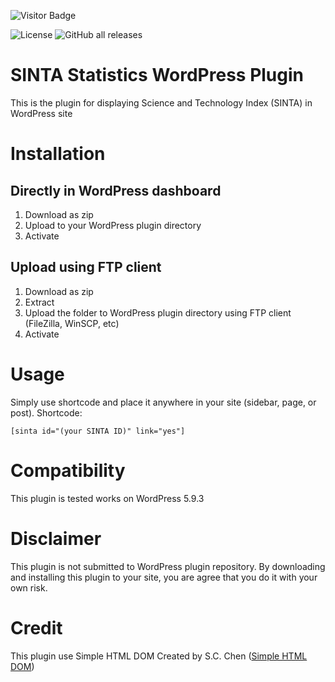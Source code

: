 ![Visitor Badge](https://visitor-badges.glitch.me?username=bangkoor&repo=Sinta-Statistics-WP-Plugin&label=VISITOR&style=plastic&color=%23457BFF&token=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&contentType=svg)

![License](https://img.shields.io/github/license/bangkoor/Sinta-Statistics-WP-Plugin?style=for-the-badge)
![GitHub all releases](https://img.shields.io/github/downloads/bangkoor/Sinta-Statistics-WP-Plugin/total?style=for-the-badge)


# SINTA Statistics WordPress Plugin
This is the plugin for displaying Science and Technology Index (SINTA) in WordPress site

# Installation
## Directly in WordPress dashboard
1. Download as zip
2. Upload to your WordPress plugin directory
3. Activate

## Upload using FTP client
1. Download as zip
2. Extract
3. Upload the folder to WordPress plugin directory using FTP client (FileZilla, WinSCP, etc)
4. Activate

# Usage
Simply use shortcode and place it anywhere in your site (sidebar, page, or post). Shortcode:

`[sinta id="(your SINTA ID)" link="yes"] `

# Compatibility
This plugin is tested works on WordPress 5.9.3

# Disclaimer
This plugin is not submitted to WordPress plugin repository. By downloading and installing this plugin to your site, you are agree that you do it with your own risk.

# Credit
This plugin use Simple HTML DOM Created by S.C. Chen ([Simple HTML DOM](https://simplehtmldom.sourceforge.io/))
